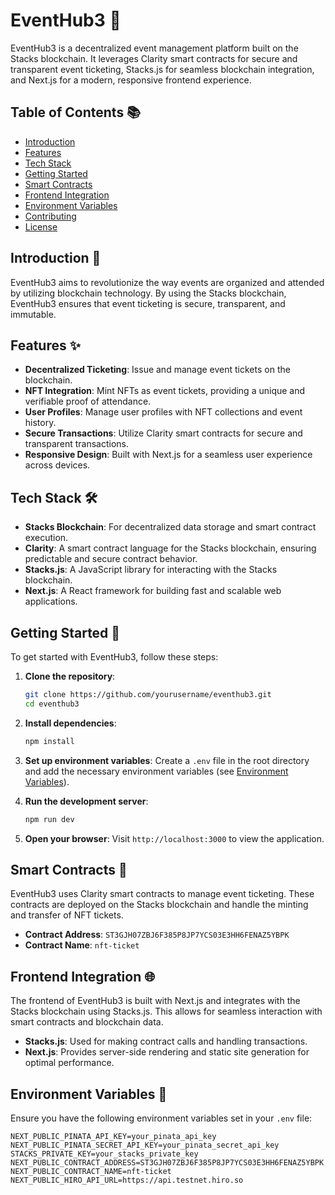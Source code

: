 # EventHub3 🎉

EventHub3 is a decentralized event management platform built on the Stacks blockchain. It leverages Clarity smart contracts for secure and transparent event ticketing, Stacks.js for seamless blockchain integration, and Next.js for a modern, responsive frontend experience.

## Table of Contents 📚

- [Introduction](#introduction)
- [Features](#features)
- [Tech Stack](#tech-stack)
- [Getting Started](#getting-started)
- [Smart Contracts](#smart-contracts)
- [Frontend Integration](#frontend-integration)
- [Environment Variables](#environment-variables)
- [Contributing](#contributing)
- [License](#license)

## Introduction 🌟

EventHub3 aims to revolutionize the way events are organized and attended by utilizing blockchain technology. By using the Stacks blockchain, EventHub3 ensures that event ticketing is secure, transparent, and immutable.

## Features ✨

- **Decentralized Ticketing**: Issue and manage event tickets on the blockchain.
- **NFT Integration**: Mint NFTs as event tickets, providing a unique and verifiable proof of attendance.
- **User Profiles**: Manage user profiles with NFT collections and event history.
- **Secure Transactions**: Utilize Clarity smart contracts for secure and transparent transactions.
- **Responsive Design**: Built with Next.js for a seamless user experience across devices.

## Tech Stack 🛠️

- **Stacks Blockchain**: For decentralized data storage and smart contract execution.
- **Clarity**: A smart contract language for the Stacks blockchain, ensuring predictable and secure contract behavior.
- **Stacks.js**: A JavaScript library for interacting with the Stacks blockchain.
- **Next.js**: A React framework for building fast and scalable web applications.

## Getting Started 🚀

To get started with EventHub3, follow these steps:

1. **Clone the repository**:

   ```bash
   git clone https://github.com/yourusername/eventhub3.git
   cd eventhub3
   ```

2. **Install dependencies**:

   ```bash
   npm install
   ```

3. **Set up environment variables**:
   Create a `.env` file in the root directory and add the necessary environment variables (see [Environment Variables](#environment-variables)).

4. **Run the development server**:

   ```bash
   npm run dev
   ```

5. **Open your browser**:
   Visit `http://localhost:3000` to view the application.

## Smart Contracts 🔗

EventHub3 uses Clarity smart contracts to manage event ticketing. These contracts are deployed on the Stacks blockchain and handle the minting and transfer of NFT tickets.

- **Contract Address**: `ST3GJH07ZBJ6F385P8JP7YCS03E3HH6FENAZ5YBPK`
- **Contract Name**: `nft-ticket`

## Frontend Integration 🌐

The frontend of EventHub3 is built with Next.js and integrates with the Stacks blockchain using Stacks.js. This allows for seamless interaction with smart contracts and blockchain data.

- **Stacks.js**: Used for making contract calls and handling transactions.
- **Next.js**: Provides server-side rendering and static site generation for optimal performance.

## Environment Variables 🔑

Ensure you have the following environment variables set in your `.env` file:

```
NEXT_PUBLIC_PINATA_API_KEY=your_pinata_api_key
NEXT_PUBLIC_PINATA_SECRET_API_KEY=your_pinata_secret_api_key
STACKS_PRIVATE_KEY=your_stacks_private_key
NEXT_PUBLIC_CONTRACT_ADDRESS=ST3GJH07ZBJ6F385P8JP7YCS03E3HH6FENAZ5YBPK
NEXT_PUBLIC_CONTRACT_NAME=nft-ticket
NEXT_PUBLIC_HIRO_API_URL=https://api.testnet.hiro.so

```
